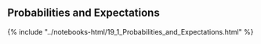 Probabilities and Expectations
------

{% include "../notebooks-html/19_1_Probabilities_and_Expectations.html" %}
